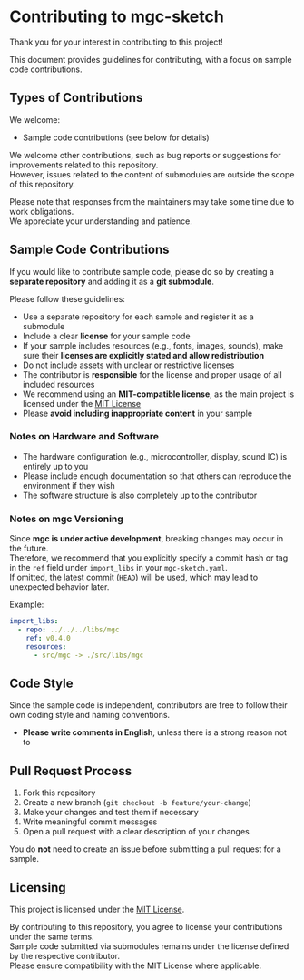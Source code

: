 # Contributing to mgc-sketch

Thank you for your interest in contributing to this project!

This document provides guidelines for contributing, with a focus on sample code contributions.  

## Types of Contributions

We welcome:

- Sample code contributions (see below for details)

We welcome other contributions, such as bug reports or suggestions for improvements related to this repository.  
However, issues related to the content of submodules are outside the scope of this repository.

Please note that responses from the maintainers may take some time due to work obligations.  
We appreciate your understanding and patience.

## Sample Code Contributions

If you would like to contribute sample code, please do so by creating a **separate repository** and adding it as a **git submodule**.

Please follow these guidelines:

- Use a separate repository for each sample and register it as a submodule
- Include a clear **license** for your sample code
- If your sample includes resources (e.g., fonts, images, sounds), make sure their **licenses are explicitly stated and allow redistribution**
- Do not include assets with unclear or restrictive licenses
- The contributor is **responsible** for the license and proper usage of all included resources
- We recommend using an **MIT-compatible license**, as the main project is licensed under the [MIT License](./LICENSE)
- Please **avoid including inappropriate content** in your sample

### Notes on Hardware and Software

- The hardware configuration (e.g., microcontroller, display, sound IC) is entirely up to you
- Please include enough documentation so that others can reproduce the environment if they wish
- The software structure is also completely up to the contributor

### Notes on mgc Versioning

Since **mgc is under active development**, breaking changes may occur in the future.  
Therefore, we recommend that you explicitly specify a commit hash or tag in the `ref` field under `import_libs` in your `mgc-sketch.yaml`.  
If omitted, the latest commit (`HEAD`) will be used, which may lead to unexpected behavior later.

Example:

```yaml
import_libs:
  - repo: ../../../libs/mgc
    ref: v0.4.0
    resources:
      - src/mgc -> ./src/libs/mgc
```

## Code Style

Since the sample code is independent, contributors are free to follow their own coding style and naming conventions.  

- **Please write comments in English**, unless there is a strong reason not to

## Pull Request Process

1. Fork this repository
2. Create a new branch (`git checkout -b feature/your-change`)
3. Make your changes and test them if necessary
4. Write meaningful commit messages
5. Open a pull request with a clear description of your changes

You do **not** need to create an issue before submitting a pull request for a sample.

## Licensing

This project is licensed under the [MIT License](./LICENSE).

By contributing to this repository, you agree to license your contributions under the same terms.  
Sample code submitted via submodules remains under the license defined by the respective contributor.  
Please ensure compatibility with the MIT License where applicable.
